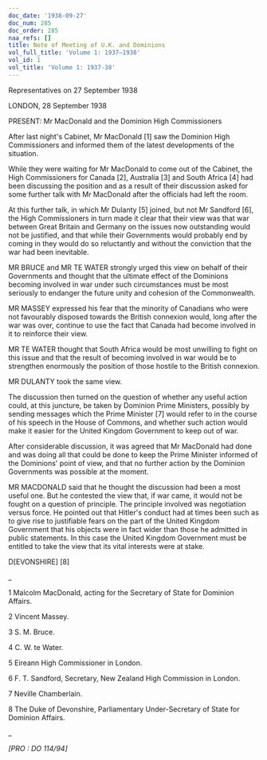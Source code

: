```yaml
---
doc_date: '1938-09-27'
doc_num: 285
doc_order: 285
naa_refs: []
title: Note of Meeting of U.K. and Dominions
vol_full_title: 'Volume 1: 1937–1938'
vol_id: 1
vol_title: 'Volume 1: 1937-38'
---
```


Representatives on 27 September 1938

LONDON, 28 September 1938

PRESENT: Mr MacDonald and the Dominion High Commissioners

After last night's Cabinet, Mr MacDonald [1] saw the Dominion High Commissioners and informed them of the latest developments of the situation.

While they were waiting for Mr MacDonald to come out of the Cabinet, the High Commissioners for Canada [2], Australia [3] and South Africa [4] had been discussing the position and as a result of their discussion asked for some further talk with Mr MacDonald after the officials had left the room.

At this further talk, in which Mr Dulanty [5] joined, but not Mr Sandford [6], the High Commissioners in turn made it clear that their view was that war between Great Britain and Germany on the issues now outstanding would not be justified, and that while their Governments would probably end by coming in they would do so reluctantly and without the conviction that the war had been inevitable.

MR BRUCE and MR TE WATER strongly urged this view on behalf of their Governments and thought that the ultimate effect of the Dominions becoming involved in war under such circumstances must be most seriously to endanger the future unity and cohesion of the Commonwealth.

MR MASSEY expressed his fear that the minority of Canadians who were not favourably disposed towards the British connexion would, long after the war was over, continue to use the fact that Canada had become involved in it to reinforce their view.

MR TE WATER thought that South Africa would be most unwilling to fight on this issue and that the result of becoming involved in war would be to strengthen enormously the position of those hostile to the British connexion.

MR DULANTY took the same view.

The discussion then turned on the question of whether any useful action could, at this juncture, be taken by Dominion Prime Ministers, possibly by sending messages which the Prime Minister [7] would refer to in the course of his speech in the House of Commons, and whether such action would make it easier for the United Kingdom Government to keep out of war.

After considerable discussion, it was agreed that Mr MacDonald had done and was doing all that could be done to keep the Prime Minister informed of the Dominions' point of view, and that no further action by the Dominion Governments was possible at the moment.

MR MACDONALD said that he thought the discussion had been a most useful one. But he contested the view that, if war came, it would not be fought on a question of principle. The principle involved was negotiation versus force. He pointed out that Hitler's conduct had at times been such as to give rise to justifiable fears on the part of the United Kingdom Government that his objects were in fact wider than those he admitted in public statements. In this case the United Kingdom Government must be entitled to take the view that its vital interests were at stake.

D[EVONSHIRE] [8]

 _

1 Malcolm MacDonald, acting for the Secretary of State for Dominion Affairs.

2 Vincent Massey.

3 S. M. Bruce.

4 C. W. te Water.

5 Eireann High Commissioner in London.

6 F. T. Sandford, Secretary, New Zealand High Commission in London.

7 Neville Chamberlain.

8 The Duke of Devonshire, Parliamentary Under-Secretary of State for Dominion Affairs.

_

 _[PRO : DO 114/94]_